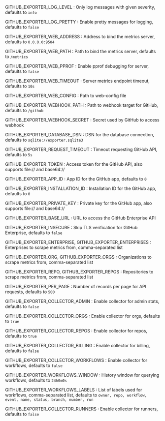 GITHUB_EXPORTER_LOG_LEVEL
: Only log messages with given severity, defaults to `info`

GITHUB_EXPORTER_LOG_PRETTY
: Enable pretty messages for logging, defaults to `false`

GITHUB_EXPORTER_WEB_ADDRESS
: Address to bind the metrics server, defaults to `0.0.0.0:9504`

GITHUB_EXPORTER_WEB_PATH
: Path to bind the metrics server, defaults to `/metrics`

GITHUB_EXPORTER_WEB_PPROF
: Enable pprof debugging for server, defaults to `false`

GITHUB_EXPORTER_WEB_TIMEOUT
: Server metrics endpoint timeout, defaults to `10s`

GITHUB_EXPORTER_WEB_CONFIG
: Path to web-config file

GITHUB_EXPORTER_WEBHOOK_PATH
: Path to webhook target for GitHub, defaults to `/github`

GITHUB_EXPORTER_WEBHOOK_SECRET
: Secret used by GitHub to access webhook

GITHUB_EXPORTER_DATABASE_DSN
: DSN for the database connection, defaults to `sqlite://exporter.sqlite3`

GITHUB_EXPORTER_REQUEST_TIMEOUT
: Timeout requesting GitHub API, defaults to `5s`

GITHUB_EXPORTER_TOKEN
: Access token for the GitHub API, also supports file:// and base64://

GITHUB_EXPORTER_APP_ID
: App ID for the GitHub app, defaults to `0`

GITHUB_EXPORTER_INSTALLATION_ID
: Installation ID for the GitHub app, defaults to `0`

GITHUB_EXPORTER_PRIVATE_KEY
: Private key for the GitHub app, also supports file:// and base64://

GITHUB_EXPORTER_BASE_URL
: URL to access the GitHub Enterprise API

GITHUB_EXPORTER_INSECURE
: Skip TLS verification for GitHub Enterprise, defaults to `false`

GITHUB_EXPORTER_ENTERPRISE, GITHUB_EXPORTER_ENTERPRISES
: Enterprises to scrape metrics from, comma-separated list

GITHUB_EXPORTER_ORG, GITHUB_EXPORTER_ORGS
: Organizations to scrape metrics from, comma-separated list

GITHUB_EXPORTER_REPO, GITHUB_EXPORTER_REPOS
: Repositories to scrape metrics from, comma-separated list

GITHUB_EXPORTER_PER_PAGE
: Number of records per page for API requests, defaults to `500`

GITHUB_EXPORTER_COLLECTOR_ADMIN
: Enable collector for admin stats, defaults to `false`

GITHUB_EXPORTER_COLLECTOR_ORGS
: Enable collector for orgs, defaults to `true`

GITHUB_EXPORTER_COLLECTOR_REPOS
: Enable collector for repos, defaults to `true`

GITHUB_EXPORTER_COLLECTOR_BILLING
: Enable collector for billing, defaults to `false`

GITHUB_EXPORTER_COLLECTOR_WORKFLOWS
: Enable collector for workflows, defaults to `false`

GITHUB_EXPORTER_WORKFLOWS_WINDOW
: History window for querying workflows, defaults to `24h0m0s`

GITHUB_EXPORTER_WORKFLOWS_LABELS
: List of labels used for workflows, comma-separated list, defaults to `owner, repo, workflow, event, name, status, branch, number, run`

GITHUB_EXPORTER_COLLECTOR_RUNNERS
: Enable collector for runners, defaults to `false`
